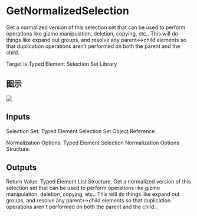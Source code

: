 # GetNormalizedSelection

Get a normalized version of this selection set that can be used to perform operations like gizmo manipulation, deletion, copying, etc.. This will do things like expand out groups, and resolve any parent<->child elements so that duplication operations aren't performed on both the parent and the child.

Target is Typed Element Selection Set Library

## 图示

![]($-20221218-21165874.png)

## Inputs

Selection Set: Typed Element Selection Set Object Reference.

Normalization Options: Typed Element Selection Normalization Options Structure.  

## Outputs

Return Value: Typed Element List Structure. Get a normalized version of this selection set that can be used to perform operations like gizmo manipulation, deletion, copying, etc.. This will do things like expand out groups, and resolve any parent<->child elements so that duplication operations aren't performed on both the parent and the child..

